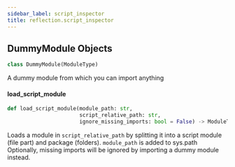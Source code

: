 ```yaml
---
sidebar_label: script_inspector
title: reflection.script_inspector
---
```


## DummyModule Objects

```python
class DummyModule(ModuleType)
```

A dummy module from which you can import anything

#### load\_script\_module

```python
def load_script_module(module_path: str,
                       script_relative_path: str,
                       ignore_missing_imports: bool = False) -> ModuleType
```

Loads a module in `script_relative_path` by splitting it into a script module (file part) and package (folders).  `module_path` is added to sys.path
Optionally, missing imports will be ignored by importing a dummy module instead.

